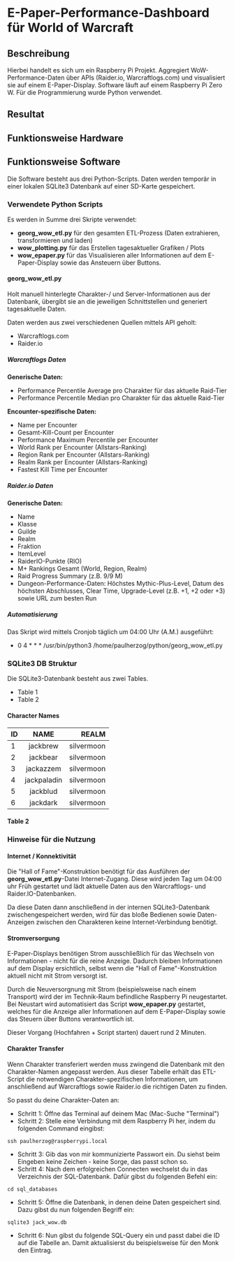 # E-Paper-Performance-Dashboard für World of Warcraft

## Beschreibung

Hierbei handelt es sich um ein Raspberry Pi Projekt. Aggregiert WoW-Performance-Daten über APIs (Raider.io, Warcraftlogs.com) und visualisiert sie auf einem E-Paper-Display. Software läuft auf einem Raspberry Pi Zero W. Für die Programmierung wurde Python verwendet. 

## Resultat

## Funktionsweise Hardware

## Funktionsweise Software
Die Software besteht aus drei Python-Scripts. Daten werden temporär in einer lokalen SQLite3 Datenbank auf einer SD-Karte gespeichert.

### Verwendete Python Scripts
Es werden in Summe drei Skripte verwendet:
- **georg_wow_etl.py** für den gesamten ETL-Prozess (Daten extrahieren, transformieren und laden)
- **wow_plotting.py** für das Erstellen tagesaktueller Grafiken / Plots
- **wow_epaper.py** für das Visualisieren aller Informationen auf dem E-Paper-Display sowie das Ansteuern über Buttons.

#### georg_wow_etl.py
Holt manuell hinterlegte Charakter-/ und Server-Informationen aus der Datenbank, übergibt sie an die jeweiligen Schnittstellen und generiert tagesaktuelle Daten.

Daten werden aus zwei verschiedenen Quellen mittels API geholt:
- Warcraftlogs.com
- Raider.io

##### Warcraftlogs Daten
**Generische Daten:**
- Performance Percentile Average pro Charakter für das aktuelle Raid-Tier
- Performance Percentile Median pro Charakter für das aktuelle Raid-Tier

**Encounter-spezifische Daten:**
- Name per Encounter
- Gesamt-Kill-Count per Encounter
- Performance Maximum Percentile per Encounter
- World Rank per Encounter (Allstars-Ranking)
- Region Rank per Encounter (Allstars-Ranking)
- Realm Rank per Encounter (Allstars-Ranking)
- Fastest Kill Time per Encounter

##### Raider.io Daten
**Generische Daten:**
- Name
- Klasse
- Guilde
- Realm
- Fraktion
- ItemLevel
- RaiderIO-Punkte (RIO)
- M+ Rankings Gesamt (World, Region, Realm)
- Raid Progress Summary (z.B. 9/9 M)
- Dungeon-Performance-Daten: Höchstes Mythic-Plus-Level, Datum des höchsten Abschlusses, Clear Time, Upgrade-Level (z.B. +1, +2 oder +3) sowie URL zum besten Run

##### Automatisierung
Das Skript wird mittels Cronjob täglich um 04:00 Uhr (A.M.) ausgeführt:
- 0 4 * * * /usr/bin/python3 /home/paulherzog/python/georg_wow_etl.py

 ### SQLite3 DB Struktur
 Die SQLite3-Datenbank besteht aus zwei Tables.

 - Table 1
 - Table 2

 #### Character Names
 | ID  | NAME  | REALM  |
| ------------- |:-------------:| -----:|
| 1 | jackbrew | silvermoon |
| 2 | jackbear | silvermoon |
| 3 | jackazzem | silvermoon |
| 4 | jackpaladin | silvermoon |
| 5 | jackblud | silvermoon |
| 6 | jackdark | silvermoon |


 #### Table 2


 ### Hinweise für die Nutzung

 #### Internet / Konnektivität
 Die "Hall of Fame"-Konstruktion benötigt für das Ausführen der **georg_wow_etl.py**-Datei Internet-Zugang. Diese wird jeden Tag um 04:00 uhr Früh gestartet und lädt aktuelle Daten aus den Warcraftlogs- und Raider.IO-Datenbanken.

 Da diese Daten dann anschließend in der internen SQLite3-Datenbank zwischengespeichert werden, wird für das bloße Bedienen sowie Daten-Anzeigen zwischen den Charakteren keine Internet-Verbindung benötigt.


 #### Stromversorgung
 E-Paper-Displays benötigen Strom ausschließlich für das Wechseln von Informationen - nicht für die reine Anzeige. Dadurch bleiben Informationen auf dem Display ersichtlich, selbst wenn die "Hall of Fame"-Konstruktion aktuell nicht mit Strom versorgt ist.

 Durch die Neuversorgnung mit Strom (beispielsweise nach einem Transport) wird der im Technik-Raum befindliche Raspberry Pi neugestartet. Bei Neustart wird automatisiert das Script **wow_epaper.py** gestartet, welches für die Anzeige aller Informationen auf dem E-Paper-Display sowie das Steuern über Buttons verantwortlich ist.

 Dieser Vorgang (Hochfahren + Script starten) dauert rund 2 Minuten.


 #### Charakter Transfer
 Wenn Charakter transferiert werden muss zwingend die Datenbank mit den Charakter-Namen angepasst werden. Aus dieser Tabelle erhält das ETL-Script die notwendigen Charakter-spezifischen Informationen, um anschließend auf Warcraftlogs sowie Raider.io die richtigen Daten zu finden.

 So passt du deine Charakter-Daten an:

 - Schritt 1: Öffne das Terminal auf deinem Mac (Mac-Suche "Terminal")
 - Schritt 2: Stelle eine Verbindung mit dem Raspberry Pi her, indem du folgenden Command eingibst:
 
```
ssh paulherzog@raspberrypi.local
```

- Schritt 3: Gib das von mir kommunizierte Passwort ein. Du siehst beim Eingeben keine Zeichen - keine Sorge, das passt schon so.
- Schritt 4: Nach dem erfolgreichen Connecten wechselst du in das Verzeichnis der SQL-Datenbank. Dafür gibst du folgenden Befehl ein:

```
cd sql_databases
```
- Schritt 5: Öffne die Datenbank, in denen deine Daten gespeichert sind. Dazu gibst du nun folgenden Begriff ein:
```
sqlite3 jack_wow.db
```
- Schritt 6: Nun gibst du folgende SQL-Query ein und passt dabei die ID auf die Tabelle an. Damit aktualisierst du beispielsweise für den Monk den Eintrag.
 